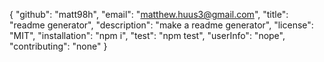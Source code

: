 {
	"github": "matt98h",
	"email": "matthew.huus3@gmail.com",
	"title": "readme generator",
	"description": "make a readme generator",
	"license": "MIT",
	"installation": "npm i",
	"test": "npm test",
	"userInfo": "nope",
	"contributing": "none"
}